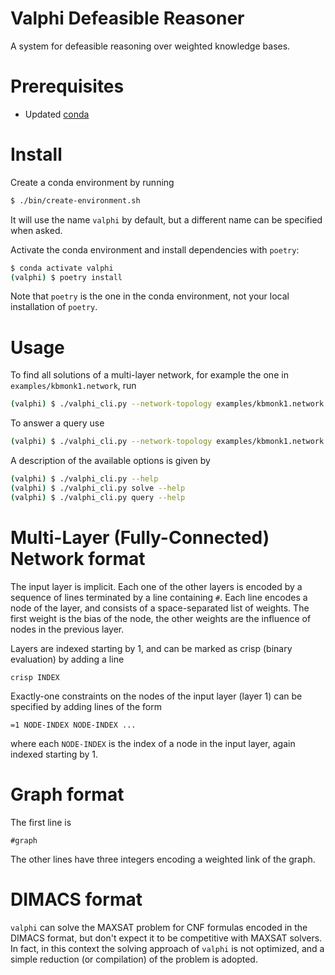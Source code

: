 # Valphi Defeasible Reasoner

A system for defeasible reasoning over weighted knowledge bases.


# Prerequisites

- Updated [conda](https://docs.conda.io/en/latest/)


# Install

Create a conda environment by running
```bash
$ ./bin/create-environment.sh
```
It will use the name `valphi` by default, but a different name can be specified when asked.

Activate the conda environment and install dependencies with `poetry`:
```bash
$ conda activate valphi
(valphi) $ poetry install
```
Note that `poetry` is the one in the conda environment, not your local installation of `poetry`.


# Usage

To find all solutions of a multi-layer network, for example the one in `examples/kbmonk1.network`, run
```bash
(valphi) $ ./valphi_cli.py --network-topology examples/kbmonk1.network --weight-constraints --ordered solve
```

To answer a query use
```bash
(valphi) $ ./valphi_cli.py --network-topology examples/kbmonk1.network --weight-constraints --ordered query --query-filename examples/kbmonk1-1.query
```

A description of the available options is given by
```bash
(valphi) $ ./valphi_cli.py --help
(valphi) $ ./valphi_cli.py solve --help
(valphi) $ ./valphi_cli.py query --help
```


# Multi-Layer (Fully-Connected) Network format

The input layer is implicit.
Each one of the other layers is encoded by a sequence of lines terminated by a line containing `#`.
Each line encodes a node of the layer, and consists of a space-separated list of weights.
The first weight is the bias of the node, the other weights are the influence of nodes in the previous layer.

Layers are indexed starting by 1, and can be marked as crisp (binary evaluation) by adding a line
```
crisp INDEX
```

Exactly-one constraints on the nodes of the input layer (layer 1) can be specified by adding lines of the form
```
=1 NODE-INDEX NODE-INDEX ...
```
where each `NODE-INDEX` is the index of a node in the input layer, again indexed starting by 1.


# Graph format

The first line is
```
#graph
```

The other lines have three integers encoding a weighted link of the graph.


# DIMACS format

`valphi` can solve the MAXSAT problem for CNF formulas encoded in the DIMACS format, but don't expect it to be competitive with MAXSAT solvers.
In fact, in this context the solving approach of `valphi` is not optimized, and a simple reduction (or compilation) of the problem is adopted.
